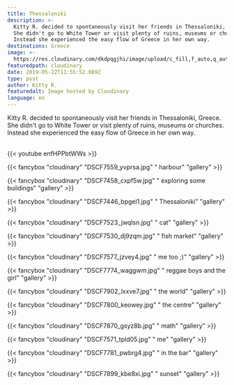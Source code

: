 ```yaml
---
title: Thessaloniki
description: >-
  Kitty R. decided to spontaneously visit her friends in Thessaloniki, Greece.
  She didn't go to White Tower or visit plenty of ruins, museums or churches.
  Instead she experienced the easy flow of Greece in her own way.
destinations: Greece
image: >-
  https://res.cloudinary.com/dkdpqgjhi/image/upload/c_fill,f_auto,q_auto,w_300/v1558526345/DSCF7935_mne3tk.jpg
featuredpath: cloudinary
date: 2019-05-22T11:55:52.089Z
type: post
author: Kitty R.
featuredalt: Image hosted by Cloudinary
language: en
---
```

Kitty R. decided to spontaneously visit her friends in Thessaloniki, Greece. She didn't go to White Tower or visit plenty of ruins, museums or churches. Instead she experienced the easy flow of Greece in her own way.

<br>{{< youtube enfHPPbtWWs >}}</br>

{{< fancybox "cloudinary" "DSCF7559_yvprsa.jpg" " harbour" "gallery" >}}

{{< fancybox "cloudinary" "DSCF7458_cxpf5w.jpg" " exploring some buildings" "gallery" >}}

{{< fancybox "cloudinary" "DSCF7446_bpgel1.jpg" " Thessaloniki" "gallery" >}}

{{< fancybox "cloudinary" "DSCF7523_jwqlsn.jpg" " cat" "gallery" >}}

{{< fancybox "cloudinary" "DSCF7530_dj9zqm.jpg" " fish market" "gallery" >}}

{{< fancybox "cloudinary" "DSCF7577_jzvey4.jpg" " me too ;)" "gallery" >}}

{{< fancybox "cloudinary" "DSCF7774_waggwm.jpg" " reggae boys and the girl" "gallery" >}}

{{< fancybox "cloudinary" "DSCF7902_lxxve7.jpg" " the world" "gallery" >}}

{{< fancybox "cloudinary" "DSCF7800_keowey.jpg" " the centre" "gallery" >}}

{{< fancybox "cloudinary" "DSCF7870_gsyz8b.jpg" " math" "gallery" >}}

{{< fancybox "cloudinary" "DSCF7571_tpld05.jpg" " me" "gallery" >}}

{{< fancybox "cloudinary" "DSCF7781_pwbrg4.jpg" " in the bar" "gallery" >}}

{{< fancybox "cloudinary" "DSCF7899_kbe8xi.jpg" " sunset" "gallery" >}}

